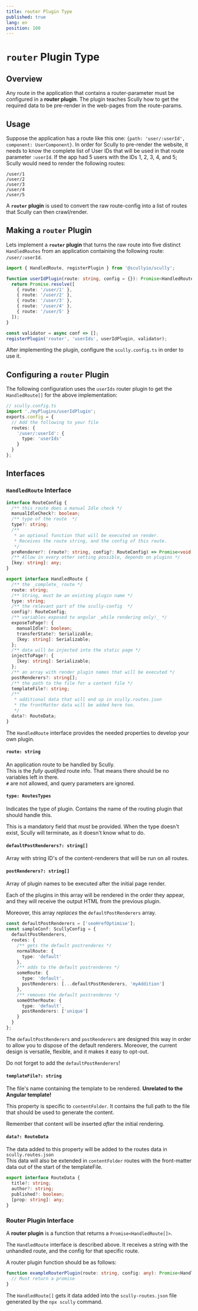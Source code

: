 ```yaml
---
title: router Plugin Type
published: true
lang: en
position: 100
---
```


# `router` Plugin Type

## Overview

Any route in the application that contains a router-parameter must be configured in a **router plugin**. The plugin teaches Scully how to get the required data to be pre-render in the web-pages from the route-params.

## Usage

Suppose the application has a route like this one: `{path: 'user/:userId', component: UserComponent}`. In order for Scully to pre-render the website, it needs to know the complete list of User IDs that will be used in that route parameter `:userId`. If the app had 5 users with the IDs 1, 2, 3, 4, and 5; Scully would need to render the following routes:

```
/user/1
/user/2
/user/3
/user/4
/user/5
```

A **`router` plugin** is used to convert the raw route-config into a list of routes that Scully can then crawl/render.

## Making a `router` Plugin

Lets implement a **`router` plugin** that turns the raw route into five distinct `HandledRoutes` from an application containing the following route: `/user/:userId`.

```typescript
import { HandledRoute, registerPlugin } from '@scullyio/scully';

function userIdPlugin(route: string, config = {}): Promise<HandledRoute[]> {
  return Promise.resolve([
    { route: '/user/1' },
    { route: '/user/2' },
    { route: '/user/3' },
    { route: '/user/4' },
    { route: '/user/5' }
  ]);
}

const validator = async conf => [];
registerPlugin('router', 'userIds', userIdPlugin, validator);
```

After implementing the plugin, configure the `scully.config.ts` in order to use it.

## Configuring a `router` Plugin

The following configuration uses the `userIds` router plugin to get the `HandledRoute[]` for the above implementation:

```typescript
// scully.config.ts
import './myPlugins/userIdPlugin';
exports.config = {
  // Add the following to your file
  routes: {
    '/user/:userId': {
      type: 'userIds'
    }
  }
};
```

## Interfaces

### `HandledRoute` Interface

```typescript
interface RouteConfig {
  /** this route does a manual Idle check */
  manualIdleCheck?: boolean;
  /** type of the route  */
  type?: string;
  /**
   * an optional function that will be executed on render.
   * Receives the route string, and the config of this route.
   */
  preRenderer?: (route?: string, config?: RouteConfig) => Promise<void | false>;
  /** Allow in every other setting possible, depends on plugins */
  [key: string]: any;
}

export interface HandledRoute {
  /** the _complete_ route */
  route: string;
  /** String, must be an existing plugin name */
  type: string;
  /** the relevant part of the scully-config  */
  config?: RouteConfig;
  /** variables exposed to angular _while rendering only!_ */
  exposeToPage?: {
    manualIdle?: boolean;
    transferState?: Serializable;
    [key: string]: Serializable;
  };
  /** data will be injected into the static page */
  injectToPage?: {
    [key: string]: Serializable;
  };
  /** an array with render plugin names that will be executed */
  postRenderers?: string[];
  /** the path to the file for a content file */
  templateFile?: string;
  /**
   * additional data that will end up in scully.routes.json
   * the frontMatter data will be added here too.
   */
  data?: RouteData;
}
```

The `HandledRoute` interface provides the needed properties to develop your own plugin.

#### `route: string`

An application route to be handled by Scully.  
This is the _fully qualified_ route info. That means there should be no variables left in there.  
`#` are not allowed, and query parameters are ignored.

#### `type: RoutesTypes`

Indicates the type of plugin. Contains the name of the routing plugin that should handle this.

This is a mandatory field that _must_ be provided. When the type doesn't exist, Scully will terminate, as it doesn't know what to do.

#### `defaultPostRenderers?: string[]`

Array with string ID's of the content-renderers that will be run on all routes.

#### `postRenderers?: string[]`

Array of plugin names to be executed after the initial page render.

Each of the plugins in this array will be rendered in the order they appear, and they will receive the output HTML from the previous plugin.

Moreover, this array _replaces_ the `defaultPostRenderers` array.

```typescript
const defaultPostRenderers = ['seoHrefOptimise'];
const sampleConf: ScullyConfig = {
  defaultPostRenderers,
  routes: {
    /** gets the default postrenderes */
    normalRoute: {
      type: 'default'
    },
    /** adds to the default postrenderes */
    someRoute: {
      type: 'default',
      postRenderers: [...defaultPostRenderers, 'myAddition']
    },
    /** removes the default postrenderes */
    someOtherRoute: {
      type: 'default',
      postRenderers: ['unique']
    }
  }
};
```

The `defaultPostRenderers` and `postRenderers` are designed this way in order to allow you to dispose of the default renderers. Moreover, the current design is versatile, flexible, and it makes it easy to opt-out.

Do not forget to add the `defaultPostRenderers`!

#### `templateFile?: string`

The file's name containing the template to be rendered. **Unrelated to the Angular template!**

This property is specific to `contentFolder`. It contains the full path to the file that should be used to generate the content.

Remember that content will be inserted _after_ the initial rendering.

#### `data?: RouteData`

The data added to this property will be added to the routes data in `scully.routes.json`  
This data will also be extended in `contentFolder` routes with the front-matter data out of the start of the templateFile.

```typescript
export interface RouteData {
  title?: string;
  author?: string;
  published?: boolean;
  [prop: string]: any;
}
```

### Router Plugin Interface

A **router plugin** is a function that returns a `Promise<HandledRoute[]>`.

The `HandledRoute` interface is described above. It receives a string with the unhandled route, and the config for that specific route.

A router plugin function should be as follows:

```typescript
function exampleRouterPlugin(route: string, config: any): Promise<HandledRoute[]> {
  // Must return a promise
}
```

The `HandledRoute[]` gets it data added into the `scully-routes.json` file generated by the `npx scully` command.
